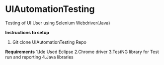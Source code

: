 # UIAutomationTesting
Testing of UI User using Selenium Webdriver(Java)

**Instructions to setup**
1. Git clone UIAutomationTesting Repo
 
**Requirements**
1.Ide Used Eclipse
2.Chrome driver 
3.TestNG library for Test run and reporting
4.Java libraries
